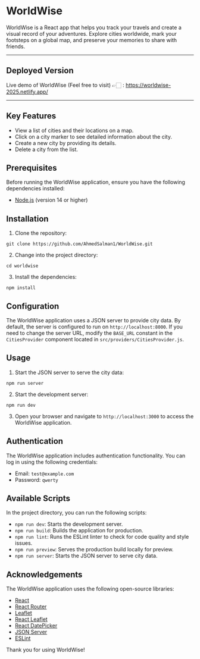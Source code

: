 # WorldWise

WorldWise is a React app that helps you track your travels and create a visual record of your adventures. Explore cities worldwide, mark your footsteps on a global map, and preserve your memories to share with friends.

---

## Deployed Version

Live demo of WorldWise (Feel free to visit) 👉🏻 : https://worldwise-2025.netlify.app/

---

## Key Features

- View a list of cities and their locations on a map.
- Click on a city marker to see detailed information about the city.
- Create a new city by providing its details.
- Delete a city from the list.

## Prerequisites

Before running the WorldWise application, ensure you have the following dependencies installed:

- [Node.js](https://nodejs.org) (version 14 or higher)

## Installation

1. Clone the repository:

```shell
git clone https://github.com/AhmedSalman1/WorldWise.git
```

2. Change into the project directory:

```shell
cd worldwise
```

3. Install the dependencies:

```shell
npm install
```

## Configuration

The WorldWise application uses a JSON server to provide city data. By default, the server is configured to run on `http://localhost:8000`. If you need to change the server URL, modify the `BASE_URL` constant in the `CitiesProvider` component located in `src/providers/CitiesProvider.js`.

## Usage

1. Start the JSON server to serve the city data:

```shell
npm run server
```

2. Start the development server:

```shell
npm run dev
```

3. Open your browser and navigate to `http://localhost:3000` to access the WorldWise application.

## Authentication

The WorldWise application includes authentication functionality. You can log in using the following credentials:

- Email: `test@example.com`
- Password: `qwerty`

## Available Scripts

In the project directory, you can run the following scripts:

- `npm run dev`: Starts the development server.
- `npm run build`: Builds the application for production.
- `npm run lint`: Runs the ESLint linter to check for code quality and style issues.
- `npm run preview`: Serves the production build locally for preview.
- `npm run server`: Starts the JSON server to serve city data.

## Acknowledgements

The WorldWise application uses the following open-source libraries:

- [React](https://reactjs.org)
- [React Router](https://reactrouter.com)
- [Leaflet](https://leafletjs.com)
- [React Leaflet](https://react-leaflet.js.org)
- [React DatePicker](https://github.com/Hacker0x01/react-datepicker)
- [JSON Server](https://github.com/typicode/json-server)
- [ESLint](https://eslint.org)


Thank you for using WorldWise!
